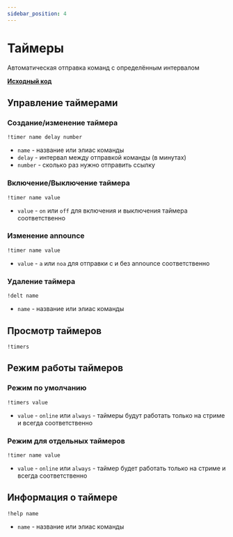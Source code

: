 ```yaml
---
sidebar_position: 4
---
```


# Таймеры

Автоматическая отправка команд с определённым интервалом

**[Исходный код](https://github.com/Relanit/ModBoty/blob/master/commands/timer.py)**

## Управление таймерами

### Создание/изменение таймера
`!timer name delay number`
- `name` - название или элиас команды
- `delay` - интервал между отправкой команды (в минутах)
- `number` - сколько раз нужно отправить ссылку

### Включение/Выключение таймера
`!timer name value`
- `value` - `on` или `off` для включения и выключения таймера соответственно

### Изменение announce
`!timer name value`
- `value` - `a` или `noa` для отправки с и без announce соответственно

### Удаление таймера
`!delt name`
- `name` - название или элиас команды

## Просмотр таймеров
`!timers`

## Режим работы таймеров

### Режим по умолчанию 
`!timers value`
- `value` - `online` или `always` - таймеры будут работать только на стриме и всегда соответственно

### Режим для отдельных таймеров
`!timer name value`
- `value` - `online` или `always` - таймер будет работать только на стриме и всегда соответственно

## Информация о таймере
`!help name`
- `name` - название или элиас команды